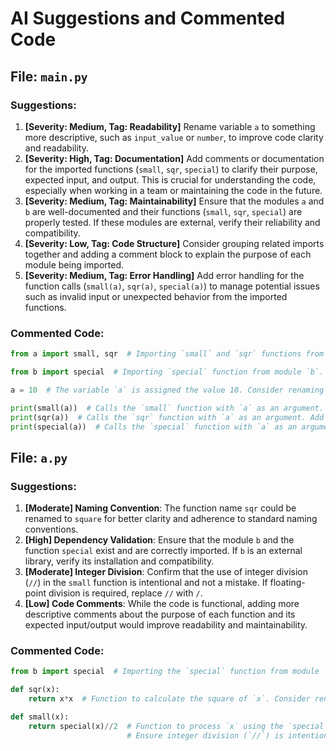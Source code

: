 # AI Suggestions and Commented Code

## File: `main.py`

### Suggestions:
1. **[Severity: Medium, Tag: Readability]** Rename variable `a` to something more descriptive, such as `input_value` or `number`, to improve code clarity and readability.
2. **[Severity: High, Tag: Documentation]** Add comments or documentation for the imported functions (`small`, `sqr`, `special`) to clarify their purpose, expected input, and output. This is crucial for understanding the code, especially when working in a team or maintaining the code in the future.
3. **[Severity: Medium, Tag: Maintainability]** Ensure that the modules `a` and `b` are well-documented and their functions (`small`, `sqr`, `special`) are properly tested. If these modules are external, verify their reliability and compatibility.
4. **[Severity: Low, Tag: Code Structure]** Consider grouping related imports together and adding a comment block to explain the purpose of each module being imported.
5. **[Severity: Medium, Tag: Error Handling]** Add error handling for the function calls (`small(a)`, `sqr(a)`, `special(a)`) to manage potential issues such as invalid input or unexpected behavior from the imported functions.

### Commented Code:
```python
from a import small, sqr  # Importing `small` and `sqr` functions from module `a`. These functions should be documented to explain their purpose (e.g., are they mathematical operations, transformations, or something else?).

from b import special  # Importing `special` function from module `b`. Add documentation to clarify its functionality (e.g., is it a special calculation, transformation, or something else?).

a = 10  # The variable `a` is assigned the value 10. Consider renaming it to something more descriptive, such as `input_value` or `number`, to improve readability.

print(small(a))  # Calls the `small` function with `a` as an argument. Add comments to explain what this function does, its purpose, and the expected input/output.
print(sqr(a))  # Calls the `sqr` function with `a` as an argument. Add comments to explain what this function does, its purpose, and the expected input/output.
print(special(a))  # Calls the `special` function with `a` as an argument. Add comments to explain what this function does, its purpose, and the expected input/output.
```


## File: `a.py`

### Suggestions:
1. **[Moderate] Naming Convention**: The function name `sqr` could be renamed to `square` for better clarity and adherence to standard naming conventions.
2. **[High] Dependency Validation**: Ensure that the module `b` and the function `special` exist and are correctly imported. If `b` is an external library, verify its installation and compatibility.
3. **[Moderate] Integer Division**: Confirm that the use of integer division (`//`) in the `small` function is intentional and not a mistake. If floating-point division is required, replace `//` with `/`.
4. **[Low] Code Comments**: While the code is functional, adding more descriptive comments about the purpose of each function and its expected input/output would improve readability and maintainability.

### Commented Code:
```python
from b import special  # Importing the `special` function from module `b`. Ensure `b` is a valid module and `special` is correctly defined.

def sqr(x):  
    return x*x  # Function to calculate the square of `x`. Consider renaming to `square` for clarity and better readability.

def small(x):  
    return special(x)//2  # Function to process `x` using the `special` function and perform integer division by 2. 
                          # Ensure integer division (`//`) is intentional and not a mistake.
```


